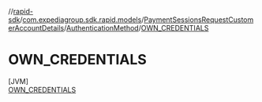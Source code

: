 //[rapid-sdk](../../../../../index.md)/[com.expediagroup.sdk.rapid.models](../../../index.md)/[PaymentSessionsRequestCustomerAccountDetails](../../index.md)/[AuthenticationMethod](../index.md)/[OWN_CREDENTIALS](index.md)

# OWN_CREDENTIALS

[JVM]\
[OWN_CREDENTIALS](index.md)
